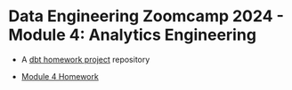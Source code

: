 # Data Engineering Zoomcamp 2024 - Module 4: Analytics Engineering


- A [dbt homework project](https://github.com/varmara/dbt-project_data-engineering) repository

- [Module 4 Homework](homework_4.md)